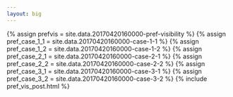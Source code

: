 ```yaml
---
layout: big
---
```

{% assign prefvis = site.data.20170420160000-pref-visibility %}
{% assign pref_case_1_1 = site.data.20170420160000-case-1-1 %}
{% assign pref_case_1_2 = site.data.20170420160000-case-1-2 %}
{% assign pref_case_2_1 = site.data.20170420160000-case-2-1 %}
{% assign pref_case_2_2 = site.data.20170420160000-case-2-2 %}
{% assign pref_case_3_1 = site.data.20170420160000-case-3-1 %}
{% assign pref_case_3_2 = site.data.20170420160000-case-3-2 %}
{% include pref_vis_post.html %}
